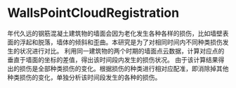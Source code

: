 # WallsPointCloudRegistration
年代久远的钢筋混凝土建筑物的墙面会因为老化发生各种各样的损伤，比如墙壁表面的浮起和脱落，墙体的倾斜和歪曲。本研究是为了对相同时间内不同种类损伤发生的状况进行对比。
利用同一建筑物的两个时期的墙面点云数据，计算对应点的垂直于墙面的坐标的差值，得出该时间段内发生的损伤状况。
由于该计算结果得出的损伤是全部种类损伤的变化。根据损伤的种类进行相对应配准，即消除掉其他种类损伤的变化，单独分析该时间段发生的各种的损伤。
